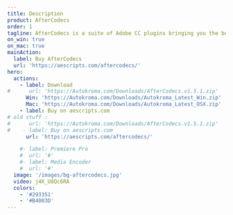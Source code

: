 ```yaml
---
title: Description
product: AfterCodecs
order: 1
tagline: AfterCodecs is a suite of Adobe CC plugins bringing you the best and missing codecs for faster exports !
on_win: true
on_mac: true
mainAction:
  label: Buy AfterCodecs
  url: 'https://aescripts.com/aftercodecs/'
hero:
  actions:
    - label: Download
#      url: 'https://Autokroma.com/Downloads/AfterCodecs.v1.5.1.zip'
      Win: 'https://Autokroma.com/Downloads/Autokroma_Latest_Win.zip'
      Mac: 'https://Autokroma.com/Downloads/Autokroma_Latest_OSX.zip'
    - label: Buy on aescripts.com
# old stuff :
#      url: 'https://Autokroma.com/Downloads/AfterCodecs.v1.5.1.zip'
#    - label: Buy on aescripts.com
      url: 'https://aescripts.com/aftercodecs/'

    #- label: Premiere Pro
    #  url: '#'
    #- label: Media Encoder
    #  url: '#'
  image: '/images/bg-aftercodecs.jpg'
  video: j4K_U8Qc6RA
  colors:
    - '#293351'
    - '#B4003D'
---
```

